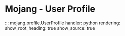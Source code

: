 Mojang - User Profile
===

::: mojang.profile.UserProfile
    handler: python
    rendering:
      show_root_heading: true
      show_source: true